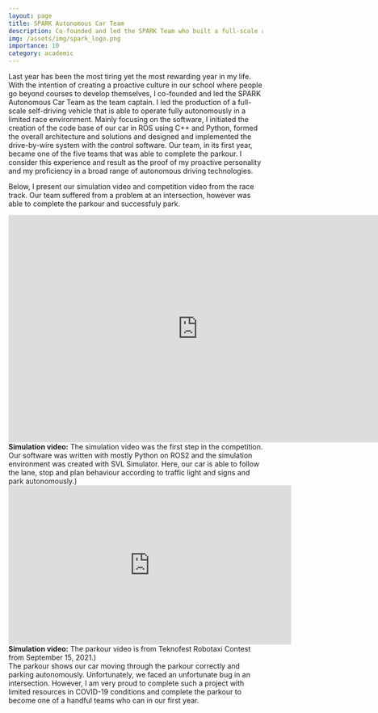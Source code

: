 ```yaml
---
layout: page
title: SPARK Autonomous Car Team
description: Co-founded and led the SPARK Team who built a full-scale autonomous vehicle from the ground up.
img: /assets/img/spark_logo.png
importance: 10
category: academic
---
```


Last year has been the most tiring yet the most rewarding year in my life. With the intention of creating a proactive culture in our school where people go beyond courses to develop themselves, I co-founded and led the SPARK Autonomous Car Team as the team captain. I led the production of a full-scale self-driving vehicle that is able to operate fully autonomously in a limited race environment. Mainly focusing on the software, I initiated the creation of the code base of our car in ROS using C++ and Python, formed the overall architecture and solutions and designed and implemented the drive-by-wire system with the control software. Our team, in its first year, became one of the five teams that was able to complete the parkour. I consider this experience and result as the proof of my proactive personality and my proficiency in a broad range of autonomous driving technologies.

Below, I present our simulation video and competition video from the race track. Our team suffered from a problem at an intersection, however was able to complete the parkour and successfuly park. 

<div class="img_row">
    <iframe width="750" height="450" src="https://www.youtube.com/embed/4t3Za8gGHu8" title="YouTube video player" frameborder="0" allow="accelerometer; autoplay; clipboard-write; encrypted-media; gyroscope; picture-in-picture" allowfullscreen></iframe>
</div>
<div class="col three caption" style="float: right">
<b>Simulation video:</b> The simulation video was the first step in the competition. Our software was written with mostly Python on ROS2 and the simulation environment was created with SVL Simulator. Here, our car is able to follow the lane, stop and plan behaviour according to traffic light and signs and park autonomously.)
</div>

<div class="img_row">
    <iframe width="560" height="315" src="https://www.youtube.com/embed/BU6hqeaTKyg" title="YouTube video player" frameborder="0" allow="accelerometer; autoplay; clipboard-write; encrypted-media; gyroscope; picture-in-picture" allowfullscreen></iframe>
</div>
<div class="col three caption" style="float: right">
<b>Simulation video:</b> The parkour video is from Teknofest Robotaxi Contest from September 15, 2021.)
</div>

The parkour shows our car moving through the parkour correctly and parking autonomously. Unfortunately, we faced an unfortunate bug in an intersection. However, I am very proud to complete such a project with limited resources in COVID-19 conditions and complete the parkour to become one of a handful teams who can in our first year.
